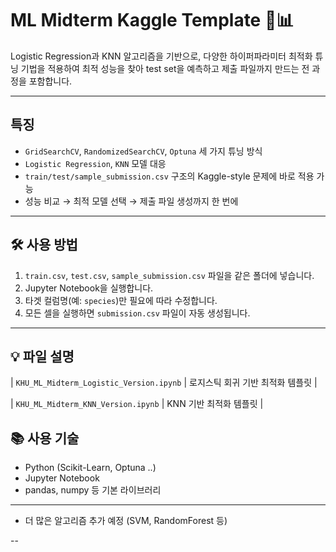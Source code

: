 # ML Midterm Kaggle Template 🧠📊

Logistic Regression과 KNN 알고리즘을 기반으로, 다양한 하이퍼파라미터 최적화 튜닝 기법을 적용하여 최적 성능을 찾아 test set을 예측하고 제출 파일까지 만드는 전 과정을 포함합니다.

---

##  특징

-  `GridSearchCV`, `RandomizedSearchCV`, `Optuna` 세 가지 튜닝 방식
-  `Logistic Regression`, `KNN` 모델 대응
-  `train/test/sample_submission.csv` 구조의 Kaggle-style 문제에 바로 적용 가능
-  성능 비교 → 최적 모델 선택 → 제출 파일 생성까지 한 번에

---

## 🛠 사용 방법

1. `train.csv`, `test.csv`, `sample_submission.csv` 파일을 같은 폴더에 넣습니다.
2. Jupyter Notebook을 실행합니다.
3. 타겟 컬럼명(예: `species`)만 필요에 따라 수정합니다.
4. 모든 셀을 실행하면 `submission.csv` 파일이 자동 생성됩니다.

---

## 💡 파일 설명
| `KHU_ML_Midterm_Logistic_Version.ipynb` | 로지스틱 회귀 기반 최적화 템플릿 | 

| `KHU_ML_Midterm_KNN_Version.ipynb` | KNN 기반 최적화 템플릿 |

## 📚 사용 기술

- Python (Scikit-Learn, Optuna ..)
- Jupyter Notebook
- pandas, numpy 등 기본 라이브러리

---

- 더 많은 알고리즘 추가 예정 (SVM, RandomForest 등)

--
